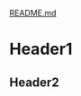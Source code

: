 [README.md](https://github.com/rhedgpath/FinalProject/blob/master/README.md)
# Header1
## Header2

<code>
	<html>
	<html>
	<head>
	<meta charset="UTF-8">
	<title>Fizz Buzz</title>
	<script>
	
	function fizzbuzz() {
	var display = document.getElementById('display');
	var displayHTML = "";
	for (i = 0; i < 100; i++) {
		displayHTML += "<p>" + i + "</p>";
	}
	display.innerHTML = displayHTML;
	}

	</script>

	</head>

	<body onload="fizzbuzz()">
	<div id="display">

	</div>
	</body>
</code>
